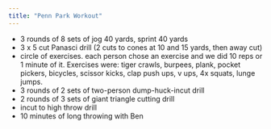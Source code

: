 ```yaml
---
title: "Penn Park Workout"
---
```


- 3 rounds of 8 sets of jog 40 yards, sprint 40 yards
- 3 x 5 cut Panasci drill (2 cuts to cones at 10 and 15 yards, then away cut)
- circle of exercises. each person chose an exercise and we did 10 reps or 1 minute of it. Exercises were: tiger crawls, burpees, plank, pocket pickers, bicycles, scissor kicks, clap push ups, v ups, 4x squats, lunge jumps.
- 3 rounds of 2 sets of two-person dump-huck-incut drill
- 2 rounds of 3 sets of giant triangle cutting drill
- incut to high throw drill
- 10 minutes of long throwing with Ben
